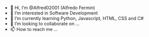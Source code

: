 - 👋 Hi, I’m @Alfred02001 (Alfredo Fermin)
- 👀 I’m interested in Software Development
- 🌱 I’m currently learning Python, Javascript, HTML, CSS and C#
- 💞️ I’m looking to collaborate on ...
- 📫 How to reach me ...

<!---
Alfred02001/Alfred02001 is a ✨ special ✨ repository because its `README.md` (this file) appears on your GitHub profile.
You can click the Preview link to take a look at your changes.
--->
